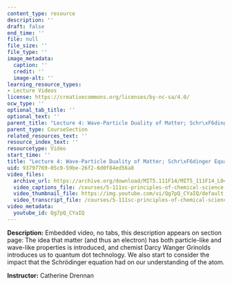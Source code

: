 ```yaml
---
content_type: resource
description: ''
draft: false
end_time: ''
file: null
file_size: ''
file_type: ''
image_metadata:
  caption: ''
  credit: ''
  image-alt: ''
learning_resource_types:
- Lecture Videos
license: https://creativecommons.org/licenses/by-nc-sa/4.0/
ocw_type: ''
optional_tab_title: ''
optional_text: ''
parent_title: "Lecture 4: Wave-Particle Duality of Matter; Schr\xF6dinger Equation"
parent_type: CourseSection
related_resources_text: ''
resource_index_text: ''
resourcetype: Video
start_time: ''
title: "Lecture 4: Wave-Particle Duality of Matter; Schr\xF6dinger Equation"
uid: 93797769-05c0-59be-26f2-6d0f84ed56a8
video_files:
  archive_url: https://archive.org/download/MIT5.111F14/MIT5_111F14_L04_300k.mp4
  video_captions_file: /courses/5-111sc-principles-of-chemical-science-fall-2014/0c9468d223fd5fdfb5f5482468ce80b6_Qg7pQ_CYaIQ.vtt
  video_thumbnail_file: https://img.youtube.com/vi/Qg7pQ_CYaIQ/default.jpg
  video_transcript_file: /courses/5-111sc-principles-of-chemical-science-fall-2014/b7a673a31ef01ff0eecfd9e20b849a36_Qg7pQ_CYaIQ.pdf
video_metadata:
  youtube_id: Qg7pQ_CYaIQ
---
```

**Description:** Embedded video, no tabs, this description appears on section page: The idea that matter (and thus an electron) has both particle-like and wave-like properties is introduced, and chemist Darcy Wanger Grinolds introduces us to quantum dot technology. We also start to consider the impact that the Schrödinger equation had on our understanding of the atom.

**Instructor:** Catherine Drennan